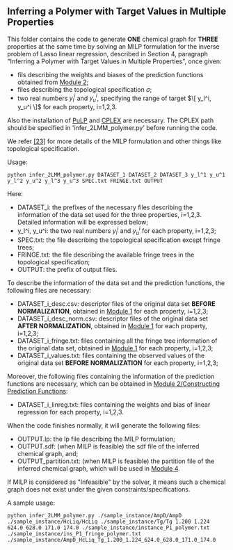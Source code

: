 ## Inferring a Polymer with Target Values in Multiple Properties

This folder contains the code to generate **ONE** chemical graph for **THREE** properties at the same time by solving an MILP formulation for the inverse problem of Lasso linear regression, described in Section 4, paragraph "Inferring a Polymer with Target Values in Multiple Properties", once given:
- fils describing the weights and biases of the prediction functions obtained from [Module 2](/Polymer/Module_2);
- files describing the topological specification $\sigma$;
- two real numbers $y_l^i$ and $y_u^i$, specifying the range of target $\[ y_l^i, y_u^i \]$ for each property, i=1,2,3.
  
Also the installation of [PuLP](https://coin-or.github.io/pulp/index.html) and [CPLEX](https://www.ibm.com/products/ilog-cplex-optimization-studio) are necessary.
The CPLEX path should be specified in 'infer_2LMM_polymer.py' before running the code.

We refer [\[23\]](https://arxiv.org/abs/2107.02381) for more details of the MILP formulation and other things like topological specification. 

Usage:

```
python infer_2LMM_polymer.py DATASET_1 DATASET_2 DATASET_3 y_l^1 y_u^1 y_l^2 y_u^2 y_l^3 y_u^3 SPEC.txt FRINGE.txt OUTPUT
```

Here:
- DATASET_i: the prefixes of the necessary files describing the information of the data set used for the three properties, i=1,2,3. Detailed information will be expressed below;
- y_l^i, y_u^i: the two real numbers $y_l^i$ and $y_u^i$ for each property, i=1,2,3;
- SPEC.txt: the file describing the topological specification except fringe trees;
- FRINGE.txt: the file describing the available fringe trees in the topological specification;
- OUTPUT: the prefix of output files.

To describe the information of the data set and the prediction functions, the following files are necessary:
- DATASET_i_desc.csv: descriptor files of the original data set **BEFORE NORMALIZATION**, obtained in [Module 1](/Polymer/Module_1) for each property, i=1,2,3;
- DATASET_i_desc_norm.csv: descriptor files of the original data set **AFTER NORMALIZATION**, obtained in [Module 1](/Polymer/Module_1) for each property, i=1,2,3;
- DATASET_i_fringe.txt: files containing all the fringe tree information of the original data set, obtained in [Module 1](/Polymer/Module_1) for each property, i=1,2,3;
- DATASET_i_values.txt: files containing the observed values of the original data set **BEFORE NORMALIZATION** for each property, i=1,2,3;

Moreover, the following files containing the information of the prediction functions are necessary, which can be obtained in [Module 2/Constructing Prediction Functions](/Polymer/Module_2/Constructing_Prediction_Functions):
- DATASET_i_linreg.txt: files containing the weights and bias of linear regression for each property, i=1,2,3.

When the code finishes normally, it will generate the following files:
- OUTPUT.lp: the lp file describing the MILP formulation;
- OUTPUT.sdf: (when MILP is feasible) the sdf file of the inferred chemical graph, and;
- OUTPUT_partition.txt: (when MILP is feasible) the partition file of the inferred chemical graph, which will be used in [Module 4](/Polymer/Module_4).
  
If MILP is considered as "Infeasible" by the solver, it means such a chemical graph does not exist under the given constraints/specifications.


A sample usage:

```
python infer_2LMM_polymer.py ./sample_instance/AmpD/AmpD ./sample_instance/HcLiq/HcLiq ./sample_instance/Tg/Tg 1.200 1.224 624.0 628.0 171.0 174.0 ./sample_instance/instance_P1_polymer.txt ./sample_instance/ins_P1_fringe_polymer.txt ./sample_instance/AmpD_HcLiq_Tg_1.200_1.224_624.0_628.0_171.0_174.0
```
